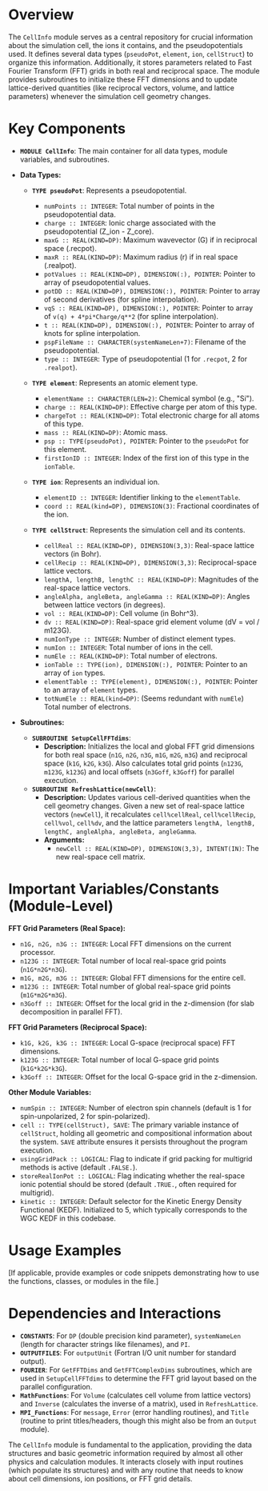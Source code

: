 # Overview

The `CellInfo` module serves as a central repository for crucial information about the simulation cell, the ions it contains, and the pseudopotentials used. It defines several data types (`pseudoPot`, `element`, `ion`, `cellStruct`) to organize this information. Additionally, it stores parameters related to Fast Fourier Transform (FFT) grids in both real and reciprocal space. The module provides subroutines to initialize these FFT dimensions and to update lattice-derived quantities (like reciprocal vectors, volume, and lattice parameters) whenever the simulation cell geometry changes.

# Key Components

- **`MODULE CellInfo`**: The main container for all data types, module variables, and subroutines.

- **Data Types:**
    - **`TYPE pseudoPot`**: Represents a pseudopotential.
        - `numPoints :: INTEGER`: Total number of points in the pseudopotential data.
        - `charge :: INTEGER`: Ionic charge associated with the pseudopotential (Z_ion - Z_core).
        - `maxG :: REAL(KIND=DP)`: Maximum wavevector (G) if in reciprocal space (.recpot).
        - `maxR :: REAL(KIND=DP)`: Maximum radius (r) if in real space (.realpot).
        - `potValues :: REAL(KIND=DP), DIMENSION(:), POINTER`: Pointer to array of pseudopotential values.
        - `potDD :: REAL(KIND=DP), DIMENSION(:), POINTER`: Pointer to array of second derivatives (for spline interpolation).
        - `vqS :: REAL(KIND=DP), DIMENSION(:), POINTER`: Pointer to array of `v(q) + 4*pi*Charge/q**2` (for spline interpolation).
        - `t :: REAL(KIND=DP), DIMENSION(:), POINTER`: Pointer to array of knots for spline interpolation.
        - `pspFileName :: CHARACTER(systemNameLen+7)`: Filename of the pseudopotential.
        - `type :: INTEGER`: Type of pseudopotential (1 for `.recpot`, 2 for `.realpot`).

    - **`TYPE element`**: Represents an atomic element type.
        - `elementName :: CHARACTER(LEN=2)`: Chemical symbol (e.g., "Si").
        - `charge :: REAL(KIND=DP)`: Effective charge per atom of this type.
        - `chargeTot :: REAL(KIND=DP)`: Total electronic charge for all atoms of this type.
        - `mass :: REAL(KIND=DP)`: Atomic mass.
        - `psp :: TYPE(pseudoPot), POINTER`: Pointer to the `pseudoPot` for this element.
        - `firstIonID :: INTEGER`: Index of the first ion of this type in the `ionTable`.

    - **`TYPE ion`**: Represents an individual ion.
        - `elementID :: INTEGER`: Identifier linking to the `elementTable`.
        - `coord :: REAL(kind=DP), DIMENSION(3)`: Fractional coordinates of the ion.

    - **`TYPE cellStruct`**: Represents the simulation cell and its contents.
        - `cellReal :: REAL(KIND=DP), DIMENSION(3,3)`: Real-space lattice vectors (in Bohr).
        - `cellRecip :: REAL(KIND=DP), DIMENSION(3,3)`: Reciprocal-space lattice vectors.
        - `lengthA, lengthB, lengthC :: REAL(KIND=DP)`: Magnitudes of the real-space lattice vectors.
        - `angleAlpha, angleBeta, angleGamma :: REAL(KIND=DP)`: Angles between lattice vectors (in degrees).
        - `vol :: REAL(KIND=DP)`: Cell volume (in Bohr^3).
        - `dv :: REAL(KIND=DP)`: Real-space grid element volume (dV = vol / m123G).
        - `numIonType :: INTEGER`: Number of distinct element types.
        - `numIon :: INTEGER`: Total number of ions in the cell.
        - `numEle :: REAL(KIND=DP)`: Total number of electrons.
        - `ionTable :: TYPE(ion), DIMENSION(:), POINTER`: Pointer to an array of `ion` types.
        - `elementTable :: TYPE(element), DIMENSION(:), POINTER`: Pointer to an array of `element` types.
        - `totNumEle :: REAL(kind=DP)`: (Seems redundant with `numEle`) Total number of electrons.

- **Subroutines:**
    - **`SUBROUTINE SetupCellFFTdims`**:
        - **Description:** Initializes the local and global FFT grid dimensions for both real space (`n1G`, `n2G`, `n3G`, `m1G`, `m2G`, `m3G`) and reciprocal space (`k1G`, `k2G`, `k3G`). Also calculates total grid points (`n123G`, `m123G`, `k123G`) and local offsets (`n3Goff`, `k3Goff`) for parallel execution.
    - **`SUBROUTINE RefreshLattice(newCell)`**:
        - **Description:** Updates various cell-derived quantities when the cell geometry changes. Given a new set of real-space lattice vectors (`newCell`), it recalculates `cell%cellReal`, `cell%cellRecip`, `cell%vol`, `cell%dv`, and the lattice parameters `lengthA, lengthB, lengthC, angleAlpha, angleBeta, angleGamma`.
        - **Arguments:**
            - `newCell :: REAL(KIND=DP), DIMENSION(3,3), INTENT(IN)`: The new real-space cell matrix.

# Important Variables/Constants (Module-Level)

**FFT Grid Parameters (Real Space):**
- `n1G, n2G, n3G :: INTEGER`: Local FFT dimensions on the current processor.
- `n123G :: INTEGER`: Total number of local real-space grid points (`n1G*n2G*n3G`).
- `m1G, m2G, m3G :: INTEGER`: Global FFT dimensions for the entire cell.
- `m123G :: INTEGER`: Total number of global real-space grid points (`m1G*m2G*m3G`).
- `n3Goff :: INTEGER`: Offset for the local grid in the z-dimension (for slab decomposition in parallel FFT).

**FFT Grid Parameters (Reciprocal Space):**
- `k1G, k2G, k3G :: INTEGER`: Local G-space (reciprocal space) FFT dimensions.
- `k123G :: INTEGER`: Total number of local G-space grid points (`k1G*k2G*k3G`).
- `k3Goff :: INTEGER`: Offset for the local G-space grid in the z-dimension.

**Other Module Variables:**
- `numSpin :: INTEGER`: Number of electron spin channels (default is 1 for spin-unpolarized, 2 for spin-polarized).
- `cell :: TYPE(cellStruct), SAVE`: The primary variable instance of `cellStruct`, holding all geometric and compositional information about the system. `SAVE` attribute ensures it persists throughout the program execution.
- `usingGridPack :: LOGICAL`: Flag to indicate if grid packing for multigrid methods is active (default `.FALSE.`).
- `storeRealIonPot :: LOGICAL`: Flag indicating whether the real-space ionic potential should be stored (default `.TRUE.`, often required for multigrid).
- `kinetic :: INTEGER`: Default selector for the Kinetic Energy Density Functional (KEDF). Initialized to 5, which typically corresponds to the WGC KEDF in this codebase.

# Usage Examples

[If applicable, provide examples or code snippets demonstrating how to use the functions, classes, or modules in the file.]

# Dependencies and Interactions

- **`CONSTANTS`**: For `DP` (double precision kind parameter), `systemNameLen` (length for character strings like filenames), and `PI`.
- **`OUTPUTFILES`**: For `outputUnit` (Fortran I/O unit number for standard output).
- **`FOURIER`**: For `GetFFTDims` and `GetFFTComplexDims` subroutines, which are used in `SetupCellFFTdims` to determine the FFT grid layout based on the parallel configuration.
- **`MathFunctions`**: For `Volume` (calculates cell volume from lattice vectors) and `Inverse` (calculates the inverse of a matrix), used in `RefreshLattice`.
- **`MPI_Functions`**: For `message`, `Error` (error handling routines), and `Title` (routine to print titles/headers, though this might also be from an `Output` module).

The `CellInfo` module is fundamental to the application, providing the data structures and basic geometric information required by almost all other physics and calculation modules. It interacts closely with input routines (which populate its structures) and with any routine that needs to know about cell dimensions, ion positions, or FFT grid details.
